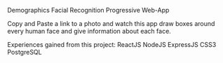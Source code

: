 Demographics Facial Recognition Progressive Web-App

Copy and Paste a link to a photo and watch this app draw boxes around
every human face and give information about each face.

Experiences gained from this project:
  ReactJS
  NodeJS
  ExpressJS
  CSS3
  PostgreSQL
